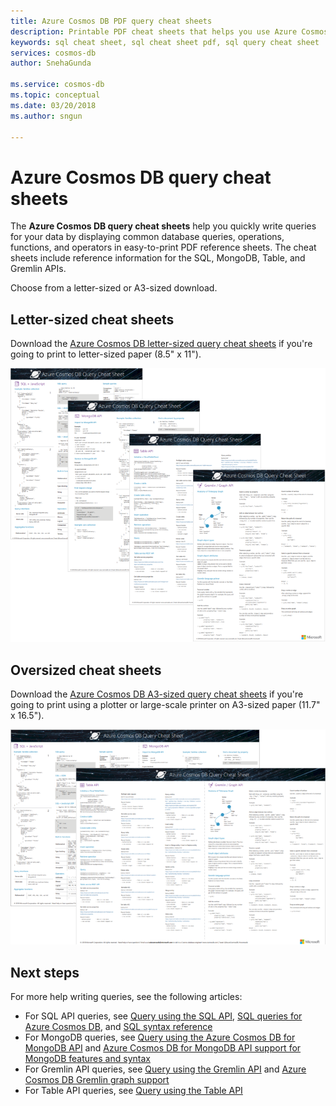 ```yaml
---
title: Azure Cosmos DB PDF query cheat sheets
description: Printable PDF cheat sheets that helps you use Azure Cosmos DB's SQL, MongoDB, Graph, and Table APIs to query your data
keywords: sql cheat sheet, sql cheat sheet pdf, sql query cheat sheet
services: cosmos-db
author: SnehaGunda

ms.service: cosmos-db
ms.topic: conceptual
ms.date: 03/20/2018
ms.author: sngun

---
```

# Azure Cosmos DB query cheat sheets

The **Azure Cosmos DB query cheat sheets** help you quickly write queries for your data by displaying common database queries, operations, functions, and operators in easy-to-print PDF reference sheets. The cheat sheets include reference information for the SQL, MongoDB, Table, and Gremlin APIs. 

Choose from a letter-sized or A3-sized download. 

## Letter-sized cheat sheets

Download the [Azure Cosmos DB letter-sized query cheat sheets](https://go.microsoft.com/fwlink/?LinkId=623215) if you're going to print to letter-sized paper (8.5" x 11").

![Azure Cosmos DB query cheat sheets - letter-sized, with SQL API, JavaScript, MongoDB, Gremlin, and Table API queries and functions](./media/query-cheat-sheet/azure-cosmos-db-cheat-sheet-letter.png)

## Oversized cheat sheets
Download the [Azure Cosmos DB A3-sized query cheat sheets](https://go.microsoft.com/fwlink/?linkid=870413) if you're going to print using a plotter or large-scale printer on A3-sized paper (11.7" x 16.5").

![Azure Cosmos DB query cheat sheets - A3-sized, with SQL API, JavaScript, MongoDB, Gremlin, and Table API queries and functions](./media/query-cheat-sheet/azure-cosmos-db-cheat-sheet-a3.png)

## Next steps
For more help writing queries, see the following articles:
* For SQL API queries, see [Query using the SQL API](tutorial-query-sql-api.md), [SQL queries for Azure Cosmos DB](how-to-sql-query.md), and [SQL syntax reference](sql-api-query-reference.md)
* For MongoDB queries, see [Query using the Azure Cosmos DB for MongoDB API](tutorial-query-mongodb.md) and [Azure Cosmos DB for MongoDB API support for MongoDB features and syntax](mongodb-feature-support.md)
* For Gremlin API queries, see [Query using the Gremlin API](tutorial-query-graph.md) and [Azure Cosmos DB Gremlin graph support](gremlin-support.md)
* For Table API queries, see [Query using the Table API](tutorial-query-table.md)
